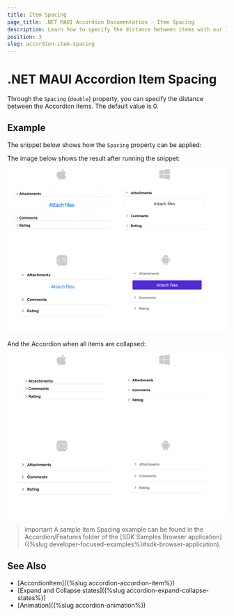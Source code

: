 ```yaml
---
title: Item Spacing
page_title: .NET MAUI Accordion Documentation - Item Spacing
description: Learn how to specify the distance between items with our Item Spacing documentation article for Telerik UI Accordion for .NET MAUI control.
position: 3
slug: accordion-item-spacing
---
```


# .NET MAUI Accordion Item Spacing

Through the `Spacing` (`double`) property, you can specify the distance between the Accordion items. The default value is 0.

## Example

The snippet below shows how the `Spacing` property can be applied:

<snippet id='accordion-key-features-xaml'/>

The image below shows the result after running the snippet:

![.NET MAUI Accordion Item Spacing](images/accordion-item-spacing-1.png)

And the Accordion when all items are collapsed:

![.NET MAUI Accordion Item Spacing](images/accordion-item-spacing-2.png)

>important A sample Item Spacing example can be found in the Accordion/Features folder of the [SDK Samples Browser application]({%slug developer-focused-examples%}#sdk-browser-application).

## See Also

- [AccordionItem]({%slug accordion-accordion-item%})
- [Expand and Collapse states]({%slug accordion-expand-collapse-states%})
- [Animation]({%slug accordion-animation%})
